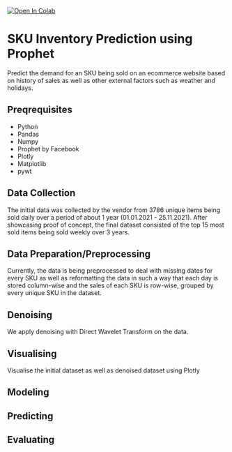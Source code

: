 [![Open In Colab](https://colab.research.google.com/assets/colab-badge.svg)](https://colab.research.google.com/drive/1qIl619KUAgBG2nD1lZzUwwVBwgqiyfDV?usp=sharing)

# SKU Inventory Prediction using Prophet
Predict the demand for an SKU being sold on an ecommerce website based on history of sales as well as other external factors such as weather and holidays. 

## Preqrequisites
- Python 
- Pandas
- Numpy
- Prophet by Facebook
- Plotly
- Matplotlib
- pywt

## Data Collection
The initial data was collected by the vendor from 3786 unique items being sold daily over a period of about 1 year (01.01.2021 - 25.11.2021). After showcasing proof of concept, the final dataset consisted of the top 15 most sold items being sold weekly over 3 years.

## Data Preparation/Preprocessing
Currently, the data is being preprocessed to deal with missing dates for every SKU as well as reformatting the data in such a way that each day is stored column-wise and the sales of each SKU is row-wise, grouped by every unique SKU in the dataset.

## Denoising
We apply denoising with Direct Wavelet Transform on the data.

## Visualising
Visualise the initial dataset as well as denoised dataset using Plotly
## Modeling

## Predicting

## Evaluating




